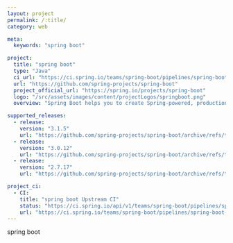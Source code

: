 ```yaml
---
layout: project
permalink: /:title/
category: web

meta:
  keywords: "spring boot"

project:
  title: "spring boot"
  type: "Java"
  ci_url: "https://ci.spring.io/teams/spring-boot/pipelines/spring-boot-3.2.x?groups=Build"
  url: "https://github.com/spring-projects/spring-boot"
  project_official_url: "https://spring.io/projects/spring-boot"
  logo: "/src/assets/images/content/projectLogos/springboot.png"
  overview: "Spring Boot helps you to create Spring-powered, production-grade applications and services with absolute minimum fuss. It takes an opinionated view of the Spring platform so that new and existing users can quickly get to the bits they need."

supported_releases:
  - release:
    version: "3.1.5"
    url: "https://github.com/spring-projects/spring-boot/archive/refs/tags/v3.1.5.tar.gz"
  - release:
    version: "3.0.12"
    url: "https://github.com/spring-projects/spring-boot/archive/refs/tags/v3.0.12.tar.gz"
  - release:
    version: "2.7.17"
    url: "https://github.com/spring-projects/spring-boot/archive/refs/tags/v2.7.17.tar.gz"

project_ci:
  - CI:
    title: "spring boot Upstream CI"
    status: "https://ci.spring.io/api/v1/teams/spring-boot/pipelines/spring-boot-3.2.x/jobs/build/badge"
    url: "https://ci.spring.io/teams/spring-boot/pipelines/spring-boot-3.2.x?groups=Build"
---
```


<p>spring boot</p>
